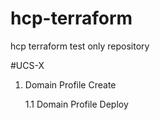 # hcp-terraform
hcp terraform test only repository




#UCS-X

1. Domain Profile Create 

    1.1 Domain Profile Deploy
    

